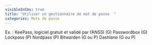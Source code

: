 ```yaml
---
visibleInCms: true
title: "Utiliser un gestionnaire de mot de passe  "
categories: Mots de passe
---
```

Ex. : KeePass, logiciel gratuit et validé par l’ANSSI (G) Passwordbox (G) Lockpass (P) Nordpass (P) Bitwarden (G ou P) Dashlane (G ou P)